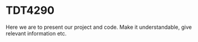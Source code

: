 # TDT4290

Here we are to present our project and code. Make it understandable, give relevant information etc.
